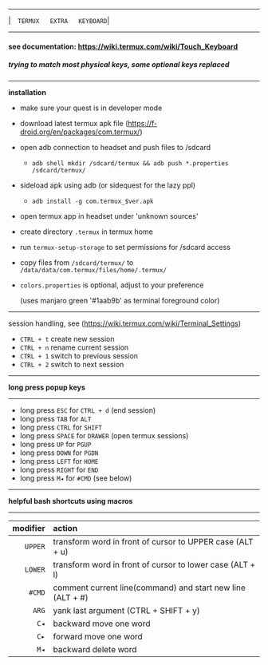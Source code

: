 ____

|```   TERMUX   EXTRA   KEYBOARD ```|
____
#### see documentation: https://wiki.termux.com/wiki/Touch_Keyboard

##### trying to match most physical keys, some optional keys replaced
___
**installation**

* make sure your quest is in developer mode
* download latest termux apk file (https://f-droid.org/en/packages/com.termux/)
* open adb connection to headset and push files to /sdcard
  * ```adb shell mkdir /sdcard/termux && adb push *.properties /sdcard/termux/```
* sideload apk using adb (or sidequest for the lazy ppl)
  * ```adb install -g com.termux_$ver.apk```
* open termux app in headset under 'unknown sources' 
* create directory ```.termux``` in termux home
* run ```termux-setup-storage``` to set permissions for /sdcard access
* copy files from ```/sdcard/termux/``` to ```/data/data/com.termux/files/home/.termux/```
* ```colors.properties``` is optional, adjust to your preference
  
  (uses manjaro green '#1aab9b' as terminal foreground color)
___
session handling, see (https://wiki.termux.com/wiki/Terminal_Settings)

* ```CTRL + t``` create new session
* ```CTRL + n``` rename current session
* ```CTRL + 1``` switch to previous session
* ```CTRL + 2``` switch to next session
___

**long press popup keys**
___
* long press ```ESC``` for ```CTRL + d``` (end session)
* long press ```TAB``` for ```ALT```
* long press ```CTRL``` for ```SHIFT```
* long press ```SPACE``` for ```DRAWER``` (open termux sessions)
* long press ```UP``` for ```PGUP```
* long press ```DOWN``` for ```PGDN```
* long press ```LEFT``` for ```HOME```
* long press ```RIGHT``` for ```END```
* long press ```M◂``` for ```#CMD``` (see below)
___
**helpful bash shortcuts using macros**
___
| modifier | action |
|--:|:--|
|```UPPER``` | transform word in front of cursor to UPPER case (ALT + u) |
|```LOWER``` | transform word in front of cursor to lower case (ALT + l) |
| ```#CMD``` | comment current line(command) and start new line (ALT + #) |
|  ```ARG``` | yank last argument (CTRL + SHIFT + y) |
|   ```C◂``` | backward move one word |
|   ```C▸``` | forward move one word |
|   ```M◂``` | backward delete word |

